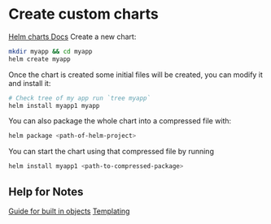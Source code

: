 # Create custom charts
[Helm charts Docs](https://helm.sh/docs/topics/charts/)
Create  a new chart:
```sh
mkdir myapp && cd myapp
helm create myapp
```
Once the chart is created some initial files will be created, you can modify it and install it:
```sh
# Check tree of my app run `tree myapp`
helm install myapp1 myapp
```
You can also package the whole chart into a compressed file with:
```sh
helm package <path-of-helm-project>
```
You can start the chart using that compressed file by running
```sh
helm install myapp1 <path-to-compressed-package>
```

## Help for Notes
[Guide for built in objects](https://helm.sh/docs/chart_template_guide/builtin_objects/)
[Templating](http://masterminds.github.io/sprig/)